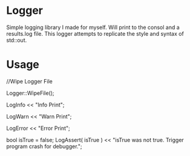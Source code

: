 # Logger

Simple logging library I made for myself. Will print to the consol and a results.log file. This logger attempts to replicate the style and syntax of std::out.

# Usage

//Wipe Logger File

Logger::WipeFile();

LogInfo << "Info Print";

LogWarn << "Warn Print";

LogError << "Error Print";

bool isTrue = false;
LogAssert( isTrue ) << "isTrue was not true. Trigger program crash for debugger.";
